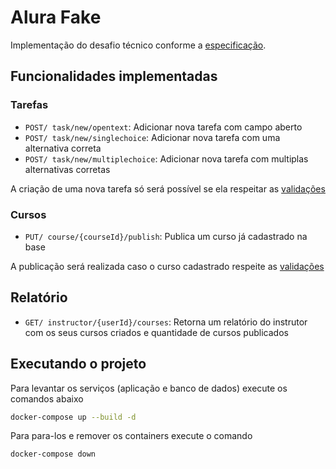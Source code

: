 # Alura Fake

Implementação do desafio técnico conforme a [especificação](README.md).

## Funcionalidades implementadas

### Tarefas

- `POST/ task/new/opentext`: Adicionar nova tarefa com campo aberto
- `POST/ task/new/singlechoice`: Adicionar nova tarefa com uma alternativa correta
- `POST/ task/new/multiplechoice`: Adicionar nova tarefa com multiplas alternativas corretas

A criação de uma nova tarefa só será possível se ela respeitar as [validações](src/main/java/br/com/alura/AluraFake/task/TaskValidator.java)

### Cursos

- `PUT/ course/{courseId}/publish`: Publica um curso já cadastrado na base

A publicação será realizada caso o curso cadastrado respeite as [validações](src/main/java/br/com/alura/AluraFake/course/PublishCourseValidator.java)


## Relatório

- `GET/ instructor/{userId}/courses`: Retorna um relatório do instrutor com os seus cursos criados e quantidade de cursos publicados

## Executando o projeto

Para levantar os serviços (aplicação e banco de dados) execute os comandos abaixo
```bash
docker-compose up --build -d
```
Para para-los e remover os containers execute o comando
```bash
docker-compose down
```